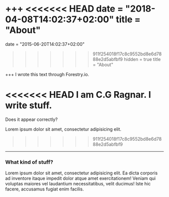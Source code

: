 +++
<<<<<<< HEAD
date = "2018-04-08T14:02:37+02:00"
title = "About"
=======
date = "2015-06-20T14:02:37+02:00"
>>>>>>> 911f254018f17c8c9552bd8e6d7888e2d5abfbf9
hidden = true
title = "About"

+++
I wrote this text through Forestry.io.

<<<<<<< HEAD
I am C.G Ragnar. I write stuff.
=======
Does it appear correctly?

Lorem ipsum dolor sit amet, consectetur adipisicing elit.
>>>>>>> 911f254018f17c8c9552bd8e6d7888e2d5abfbf9

---

### What kind of stuff?

Lorem ipsum dolor sit amet, consectetur adipisicing elit. Ea dicta corporis ad inventore itaque impedit dolor atque amet exercitationem! Veniam qui voluptas maiores vel laudantium necessitatibus, velit ducimus! Iste hic facere, accusamus fugiat enim facilis.